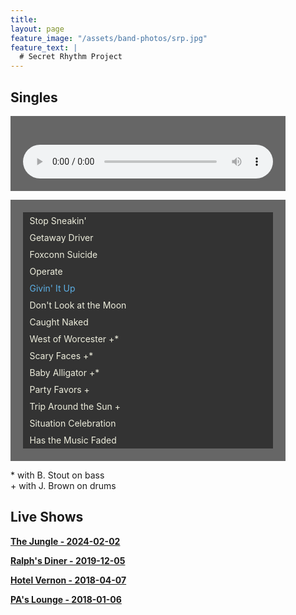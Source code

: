```yaml
---
title: 
layout: page
feature_image: "/assets/band-photos/srp.jpg"
feature_text: |
  # Secret Rhythm Project
---
```


<style>
#playlist,audio{
  background:#666;
  width:400px;
  max-width: 100%;
  padding:20px;
}
audio {height: 80px; }
.active a{color:#5DB0E6;text-decoration:none;}
#playlist { list-style: none; }
#playlist li { margin-left: 0 !important; }
.pli {
  color:#eeeedd;
  background:#333;
  padding:5px;
  display:block;
  background-image:none !important;
  text-decoration:none;
  padding-left: 0.75em;
}
</style>

<script src="/assets/js/jquery-3.6.0.slim.min.js"></script>
<script src="/assets/js/playlist.js"></script>

## Singles

<audio id="audio" preload="auto" tabindex="0" controls="" >
  <source src="/assets/music/SRP_Singles_StopSneaking.mp3">
  Sorry, your browser does not support HTML Audio.
</audio>

<ul id="playlist">
	<li>
		<a href="/assets/music/SRP_Singles_StopSneaking.mp3" class="pli">
				Stop Sneakin'
		</a>
	</li>
	<li>
		<a href="/assets/music/SRP_Singles_GetawayDriver.mp3" class="pli">
				Getaway Driver
		</a>
	</li>
	<li>
		<a href="/assets/music/SRP_Singles_FoxConnSuicide.mp3" class="pli">
				Foxconn Suicide
		</a>
	</li>
	<li>
		<a href="/assets/music/SRP_Singles_Operate.mp3" class="pli">
				Operate
		</a>
	</li>
	<li class="active">
		<a href="/assets/music/SRP_Singles_GivinItUp.mp3" class="pli">
				Givin' It Up
		</a>
	</li>
	<li>
		<a href="/assets/music/SRP_Singles_DontLookAtTheMoon.mp3" class="pli">
				Don't Look at the Moon
		</a>
	</li>
	<li>
		<a href="/assets/music/SRP_Singles_CaughtNaked.mp3" class="pli">
				Caught Naked
		</a>
	</li>
	<li>
		<a href="/assets/music/SRP_Singles_WestOfWorcester.mp3" class="pli">
				West of Worcester +*
		</a>
	</li>
	<li>
		<a href="/assets/music/SRP_Singles_ScaryFaces.mp3" class="pli">
				Scary Faces +*
		</a>
	</li>
	<li>
		<a href="/assets/music/SRP_Singles_BabyAligator.mp3" class="pli">
				Baby Alligator +*
		</a>
	</li>
	<li>
		<a href="/assets/music/SRP_Singles_PartyFavors.mp3" class="pli">
				Party Favors +
		</a>
	</li>
	<li>
		<a href="/assets/music/SRP_Singles_TripAroundTheSun.mp3" class="pli">
				Trip Around the Sun +
		</a>
	</li>
	<li>
		<a href="/assets/music/SRP_Singles_SituationCelebration.mp3" class="pli">
				Situation Celebration
		</a>
	</li>
	<li>
		<a href="/assets/music/SRP_Singles_HasTheMusicFaded.mp3" class="pli">
				Has the Music Faded
		</a>
	</li>
</ul>

\* with B. Stout on bass<br>
\+ with J. Brown on drums

## Live Shows

**[The Jungle - 2024-02-02](/shows/2022-02-04-the-jungle/)**

**[Ralph's Diner - 2019-12-05](/shows/2019-12-05-ralphs/)**

**[Hotel Vernon - 2018-04-07](/shows/2018-04-07-hotel-vernon/)**

**[PA's Lounge - 2018-01-06](/shows/2018-01-06-pas-lounge/)**
